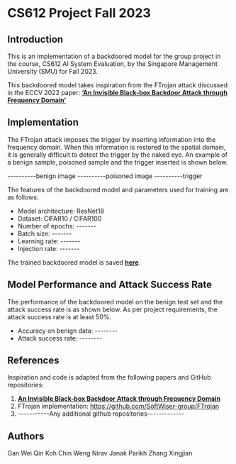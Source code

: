 # CS612 Project Fall 2023

## Introduction

This is an implementation of a backdoored model for the group project in the course, CS612 AI System Evaluation, by the Singapore Management University (SMU) for Fall 2023.

This backdoored model takes inspiration from the FTrojan attack discussed in the ECCV 2022 paper: **[‘An Invisible Black-box Backdoor Attack through Frequency Domain'](https://experts.illinois.edu/en/publications/an-invisible-black-box-backdoor-attack-through-frequency-domain)**

## Implementation

The FTrojan attack imposes the trigger by inserting information into the frequency domain. When this information is restored to the spatial domain, it is generally difficult to detect the trigger by the naked eye. An example of a benign sample, poisoned sample and the trigger inserted is shown below.

----------benign image
----------poisoned image
----------trigger

The features of the backdoored model and parameters used for training are as follows:

* Model architecture: ResNet18
* Dataset: CIFAR10 / CIFAR100
* Number of epochs: -------
* Batch size: -------
* Learning rate: -------
* Injection rate: -------

The trained backdoored model is saved **[here](https://github.com/KradNosnatef/CS612_Project/blob/7d208aea8e375ff678e85c53f74900b0cc66dba3/poisonedModel.pt)**.

## Model Performance and Attack Success Rate

The performance of the backdoored model on the benign test set and the attack success rate is as shown below. As per project requirements, the attack success rate is at least 50%.

*	Accuracy on benign data: --------
*	Attack success rate: --------

## References

Inspiration and code is adapted from the following papers and GitHub repositories:

1. **[An Invisible Black-box Backdoor Attack through Frequency Domain](https://experts.illinois.edu/en/publications/an-invisible-black-box-backdoor-attack-through-frequency-domain)** 
2. FTrojan implementation: https://github.com/SoftWiser-group/FTrojan
3. -----------Any additional github repositories-------------

## Authors
Gan Wei Qin
Koh Chin Weng
Nirav Janak Parikh
Zhang Xingjian


